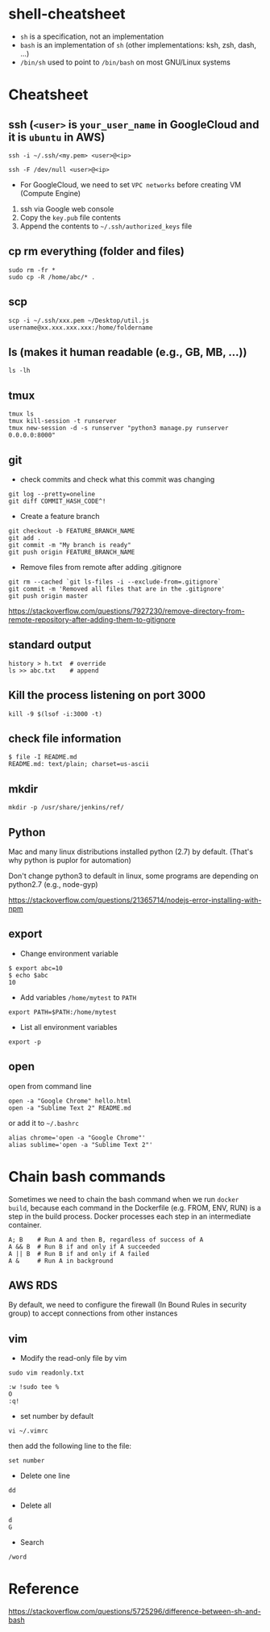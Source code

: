 # shell-cheatsheet

* `sh` is a specification, not an implementation
* `bash` is an implementation of `sh` (other implementations: ksh, zsh, dash, ...)
* `/bin/sh` used to point to `/bin/bash` on most GNU/Linux systems

# Cheatsheet

## ssh (`<user>` is `your_user_name` in GoogleCloud and it is `ubuntu` in AWS)

```
ssh -i ~/.ssh/<my.pem> <user>@<ip>
```

```
ssh -F /dev/null <user>@<ip>
```

* For GoogleCloud, we need to set `VPC networks` before creating VM (Compute Engine)
1. ssh via Google web console
2. Copy the `key.pub` file contents
3. Append the contents to `~/.ssh/authorized_keys` file

## cp rm everything (folder and files)
```
sudo rm -fr *
sudo cp -R /home/abc/* .
```

## scp

```
scp -i ~/.ssh/xxx.pem ~/Desktop/util.js username@xx.xxx.xxx.xxx:/home/foldername
```

## ls (makes it human readable (e.g., GB, MB, ...))

```
ls -lh
```

## tmux
```
tmux ls
tmux kill-session -t runserver
tmux new-session -d -s runserver "python3 manage.py runserver 0.0.0.0:8000"
```

## git
* check commits and check what this commit was changing

```
git log --pretty=oneline
git diff COMMIT_HASH_CODE^!
```

* Create a feature branch

```
git checkout -b FEATURE_BRANCH_NAME
git add .
git commit -m "My branch is ready"
git push origin FEATURE_BRANCH_NAME
```

* Remove files from remote after adding .gitignore

```
git rm --cached `git ls-files -i --exclude-from=.gitignore` 
git commit -m 'Removed all files that are in the .gitignore' 
git push origin master
```

https://stackoverflow.com/questions/7927230/remove-directory-from-remote-repository-after-adding-them-to-gitignore

## standard output
```
history > h.txt  # override
ls >> abc.txt    # append
```

## Kill the process listening on port 3000 
```
kill -9 $(lsof -i:3000 -t)
```

## check file information

```
$ file -I README.md 
README.md: text/plain; charset=us-ascii
```

## mkdir

```
mkdir -p /usr/share/jenkins/ref/
```

## Python
Mac and many linux distributions installed python (2.7) by default. (That's why python is puplor for automation)

Don't change python3 to default in linux, some programs are depending on python2.7 (e.g., node-gyp)

https://stackoverflow.com/questions/21365714/nodejs-error-installing-with-npm

## export

* Change environment variable

```
$ export abc=10
$ echo $abc
10
```

* Add variables `/home/mytest` to `PATH`

```
export PATH=$PATH:/home/mytest
```

* List all environment variables
```
export -p
```

## open

open from command line

```
open -a "Google Chrome" hello.html
open -a "Sublime Text 2" README.md
```

or add it to `~/.bashrc`

```
alias chrome='open -a "Google Chrome"'
alias sublime='open -a "Sublime Text 2"'
```

# Chain bash commands

Sometimes we need to chain the bash command when we run `docker build`, because each command in the Dockerfile (e.g. FROM, ENV, RUN) is a step in the build process. Docker processes each step in an intermediate container. 

```
A; B    # Run A and then B, regardless of success of A
A && B  # Run B if and only if A succeeded
A || B  # Run B if and only if A failed
A &     # Run A in background
```

## AWS RDS
By default, we need to configure the firewall (In Bound Rules in security group) to accept connections from other instances

## vim

* Modify the read-only file by vim
```
sudo vim readonly.txt
```

```
:w !sudo tee %
O
:q!
```

* set number by default

```
vi ~/.vimrc
```

then add the following line to the file:

```
set number
```

* Delete one line
```
dd
```

* Delete all
```
d
G
```

* Search
```
/word
```

# Reference

https://stackoverflow.com/questions/5725296/difference-between-sh-and-bash
